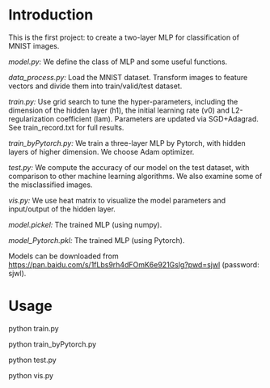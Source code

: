 # Introduction

This is the first project: to create a two-layer MLP for classification of MNIST images.

*model.py:* We define the class of MLP and some useful functions.

*data_process.py:* Load the MNIST dataset. Transform images to feature vectors and divide them into train/valid/test dataset.

*train.py:* Use grid search to tune the hyper-parameters, including the dimension of the hidden layer (h1), the initial learning rate (v0) and L2-regularization 
coefficient (lam). Parameters are updated via SGD+Adagrad. See train_record.txt for full results.

*train_byPytorch.py:* We train a three-layer MLP by Pytorch, with hidden layers of higher dimension. We choose Adam optimizer.

*test.py:* We compute the accuracy of our model on the test dataset, with comparison to other machine learning algorithms. We also examine some of the misclassified images.

*vis.py:* We use heat matrix to visualize the model parameters and input/output of the hidden layer.

*model.pickel:* The trained MLP (using numpy).

*model_Pytorch.pkl:* The trained MLP (using Pytorch). 

Models can be downloaded from https://pan.baidu.com/s/1fLbs9rh4dFOmK6e921Gslg?pwd=sjwl (password: sjwl).

# Usage

python train.py

python train_byPytorch.py

python test.py

python vis.py

